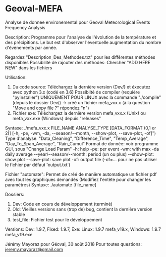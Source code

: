 ﻿# Geoval-MEFA
Analyse de donnee environemental pour Geoval
Meteorological Events Frequency Analysis

Description:
Programme pour l'analyse de l'évolution de la température et des précipitions.
Le but est d'observer l'éventuelle augmentation du nombre d'évènements par année.

Regardez "Description_Des_Methodes.txt" pour les différentes méthodes disponibles
Possibilité de rajouter des méthodes: Chercher "ADD HERE NEW" dans les fichiers


Utilisation:
1.  Du code source: Téléchargez la dernière version (Dev/) et éxecutez avec python 3.x (codé en 3.6)
    Possibilté de compiler (requière "pyinstaller") UNIQUEMENT POUR LINUX avec la commande
    "./compile" (depuis le dossier Dev/) -> créé un fichier mefa_vxx.x (à la question "Move and copy file ?" répondez "n")
2.  Fichier exe: Téléchargez la dernière version mefa_vxx.x (Unix) ou mefa_vxx.exe (Windows)
    depuis "releases"

Syntaxe: ./mefa_vxx.x FILE_NAME ANALYSE_TYPE [DATA_FORMAT (0,1 or 2)] [-h, -pe, -wm, -da, --season/--month, --show-plot, --save-plot, -of]")
Type d'analyse: "Data_Cleaning", "Difference_Time", "Temp_Average", "Day_To_Span_Average", "Rain_Cumul"
Format de donnée: voir programme GUI, sous "Change Load Param"
-h:			              help
-pe:			          per event
-wm:			          with max
-da			              daily average
--year/--season/--month:  period (un ou plus)
--show-plot:		      show plot
--save-plot:		      save plot
-of:			          output file (-of=... pour ne pas utiliser le fichier par défaut 'output.txt')


Fichier "automate":
Permet de créé de manière automatique un fichier pdf avec tout les graphiques demandés
(Modifiez l'entête pour changer les paramètres)
Syntaxe: ./automate [file_name]


Dossiers:
1.  Dev:        Code en cours de développement (terminé)
2.  Old:        Vieilles versions sans (trop de) bug, contient la dernière version stable
3.  test_file:  Fichier test pour le développement


Versions:
Dev: 1.9.7, Fixed: 1.9.7, Exe: Linux: 1.9.7 mefa_v19.x, Windows: 1.9.7 mefa_v19.exe


Jérémy Mayoraz pour Géoval, 30 août 2018
Pour toutes questions: jeremy.mayoraz@gmail.com
